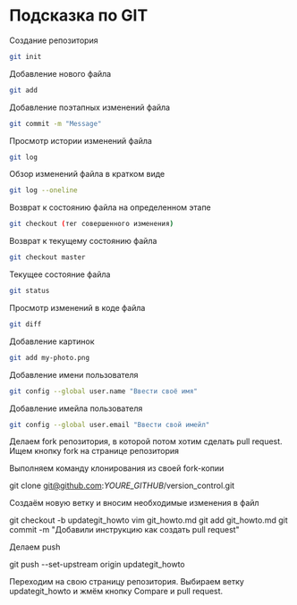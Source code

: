 # Подсказка по GIT

Создание репозитория
```sh
git init
```

Добавление нового файла
```sh
git add
```

Добавление поэтапных изменений файла
```sh
git commit -m "Message"
```

Просмотр истории изменений файла
```sh
git log
```

Обзор изменений файла в кратком виде
```sh
git log --oneline
```

Возврат к состоянию файла на определенном этапе
```sh
git checkout (тег совершенного изменения)
```

Возврат к текущему состоянию файла
```sh
git checkout master
```

Текущее состояние файла
```sh
git status
```

Просмотр изменений в коде файла
```sh
git diff
```

Добавление картинок
```sh
git add my-photo.png
```

Добавление имени пользователя
```sh
git config --global user.name "Ввести своё имя"
```

Добавление имейла пользователя
```sh
git config --global user.email "Ввести свой имейл"
```

Делаем fork репозитория, в которой потом хотим сделать pull request. Ищем кнопку fork на странице репозитория

Выполняем команду клонирования из своей fork-копии

git clone git@github.com:*YOURE_GITHUB*/version_control.git

Создаём новую ветку и вносим необходимые изменения в файл

git checkout -b updategit_howto
vim git_howto.md
git add git_howto.md
git commit -m "Добавили инструкцию как создать pull request"

Делаем push

git push --set-upstream origin updategit_howto

Переходим на свою страницу репозитория. Выбираем ветку updategit_howto и жмём кнопку Compare и pull request.